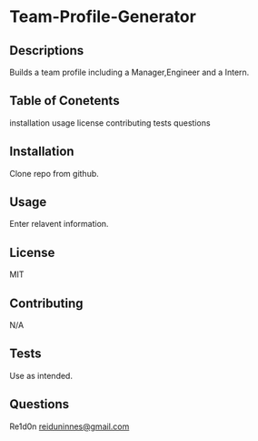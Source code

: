 # Team-Profile-Generator
## Descriptions
Builds a team profile including a Manager,Engineer and a Intern. 

## Table of Conetents
installation
usage
license
contributing
tests
questions 

## Installation
Clone repo from github.

## Usage
Enter relavent information.

## License 
MIT

## Contributing
N/A

## Tests
Use as intended.

## Questions
Re1d0n
reiduninnes@gmail.com
